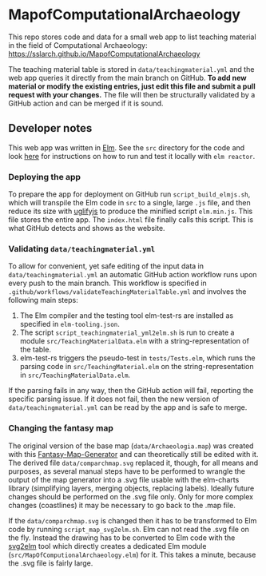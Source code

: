# MapofComputationalArchaeology

This repo stores code and data for a small web app to list teaching material in the field of Computational Archaeology: https://sslarch.github.io/MapofComputationalArchaeology

The teaching material table is stored in `data/teachingmaterial.yml` and the web app queries it directly from the main branch on GitHub. **To add new material or modify the existing entries, just edit this file and submit a pull request with your changes.** The file will then be structurally validated by a GitHub action and can be merged if it is sound.

## Developer notes

This web app was written in [Elm](https://elm-lang.org). See the `src` directory for the code and look [here](https://guide.elm-lang.org/install/elm.html) for instructions on how to run and test it locally with `elm reactor`.

### Deploying the app

To prepare the app for deployment on GitHub run `script_build_elmjs.sh`, which will transpile the Elm code in `src` to a single, large `.js` file, and then reduce its size with [uglifyjs](https://github.com/mishoo/UglifyJS) to produce the minified script `elm.min.js`. This file stores the entire app. The `index.html` file finally calls this script. This is what GitHub detects and shows as the website.

### Validating `data/teachingmaterial.yml`

To allow for convenient, yet safe editing of the input data in `data/teachingmaterial.yml` an automatic GitHub action workflow runs upon every push to the main branch. This workflow is specified in `.github/workflows/validateTeachingMaterialTable.yml` and involves the following main steps:

1. The Elm compiler and the testing tool elm-test-rs are installed as specified in `elm-tooling.json`.
2. The script `script_teachingmaterial_yml2elm.sh` is run to create a module `src/TeachingMaterialData.elm` with a string-representation of the table.
3. elm-test-rs triggers the pseudo-test in `tests/Tests.elm`, which runs the parsing code in `src/TeachingMaterial.elm` on the string-representation in `src/TeachingMaterialData.elm`.

If the parsing fails in any way, then the GitHub action will fail, reporting the specific parsing issue. If it does not fail, then the new version of `data/teachingmaterial.yml` can be read by the app and is safe to merge.

### Changing the fantasy map

The original version of the base map (`data/Archaeologia.map`) was created with this [Fantasy-Map-Generator](https://azgaar.github.io/Fantasy-Map-Generator) and can theoretically still be edited with it. The derived file `data/comparchmap.svg` replaced it, though, for all means and purposes, as several manual steps have to be performed to wrangle the output of the map generator into a .svg file usable with the elm-charts library (simplifying layers, merging objects, replacing labels). Ideally future changes should be performed on the .svg file only. Only for more complex changes (coastlines) it may be necessary to go back to the .map file.

If the `data/comparchmap.svg` is changed then it has to be transformed to Elm code by running `script_map_svg2elm.sh`. Elm can not read the .svg file on the fly. Instead the drawing has to be converted to Elm code with the [svg2elm](https://github.com/pinata-llc/svg2elm) tool which directly creates a dedicated Elm module (`src/MapOfComputionalArchaeology.elm`) for it. This takes a minute, because the .svg file is fairly large.
